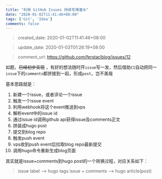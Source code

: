 ```yaml
---
title: "利用 GitHub Issues 持续写博灌水"
date: "2020-01-02T11:41:46+08:00"
tags: ['Git', 'Idea']
comments: false
---
```


> created_date: 2020-01-02T11:41:46+08:00

> update_date: 2020-01-03T01:26:19+08:00

> comment_url: https://github.com/ferstar/blog/issues/12

如题，~~已经初步实现~~ ，有好的想法随时开`issue`写一发，然后借助`CI`自动把同一`issue`下的`comments`都拼接到一起，形成`post`，岂不美哉

基本思路就是：

1. 新建一个issue，或者评论一个issue
2. 触发一个issue event
3. 利用webhook将这个event推送到vps
4. 解析event中的issue id
5. 通过issue id调用github api获得issue及comments正文
6. 拼装成hugo post
7. 提交到blog repo
8. 触发push event
9. vps收到push event后拉取blog repo最新提交
10. 调用hugo命令重新生成blog页面

其实就是issue+comments到hugo post的一个转换过程，对应关系如下：

> issue label --> hugo tags
> issue + comments --> hugo article(post)